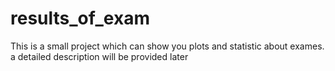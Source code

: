 # results_of_exam
This is a small project which can show you plots and statistic about exames.
a detailed description will be provided later
